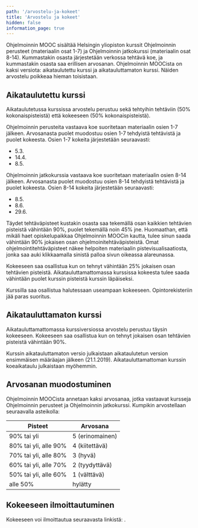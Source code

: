 ```yaml
---
path: '/arvostelu-ja-kokeet'
title: 'Arvostelu ja kokeet'
hidden: false
information_page: true
---
```


Ohjelmoinnin MOOC sisältää Helsingin yliopiston kurssit Ohjelmoinnin perusteet (materiaalin osat 1-7) ja Ohjelmoinnin jatkokurssi (materiaalin osat 8-14). Kummastakin osasta järjestetään verkossa tehtävä koe, ja kummastakin osasta saa erillisen arvosanan. Ohjelmoinnin MOOCista on kaksi versiota: aikataulutettu kurssi ja aikatauluttamaton kurssi. Näiden arvostelu poikkeaa hieman toisistaan.

## Aikataulutettu kurssi

Aikataulutetussa kurssissa arvostelu perustuu sekä tehtyihin tehtäviin (50% kokonaispisteistä) että kokeeseen (50% kokonaispisteistä).

Ohjelmoinnin perusteita vastaava koe suoritetaan materiaalin osien 1-7 jälkeen. Arvosanasta puolet muodostuu osien 1-7 tehdyistä tehtävistä ja puolet kokeesta. Osien 1-7 kokeita järjestetään seuraavasti:

- 5.3.
- 14.4.
- 8.5.

Ohjelmoinnin jatkokurssia vastaava koe suoritetaan materiaalin osien 8-14 jälkeen. Arvosanasta puolet muodostuu osien 8-14 tehdyistä tehtävistä ja puolet kokeesta. Osien 8-14 kokeita järjestetään seuraavasti:

- 8.5.
- 8.6.
- 29.6.

Täydet tehtäväpisteet kustakin osasta saa tekemällä osan kaikkien tehtävien pisteistä vähintään 90%, puolet tekemällä noin 45% jne. Huomaathan, että mikäli haet opiskelupaikkaa Ohjelmoinnin MOOCin kautta, tulee sinun saada vähintään 90% jokaisen osan ohjelmoinitehtäväpisteistä. Omat ohjelmointitehtäväpisteet näkee helpoiten materiaalin pistevisualisaatiosta, jonka saa auki klikkaamalla sinistä palloa sivun oikeassa alareunassa.

Kokeeseen saa osallistua kun on tehnyt vähintään 25% jokaisen osan tehtävien pisteistä. Aikatauluttamattomassa kurssissa kokeesta tulee saada vähintään puolet kurssin pisteistä kurssin läpäiseksi.

Kurssilla saa osallistua halutessaan useampaan kokeeseen. Opintorekisteriin jää paras suoritus.

## Aikatauluttamaton kurssi

Aikatauluttamattomassa kurssiversiossa arvostelu perustuu täysin kokeeseen. Kokeeseen saa osallistua kun on tehnyt jokaisen osan tehtävien pisteistä vähintään 90%.

Kurssin aikatauluttamaton versio julkaistaan aikataulutetun version ensimmäisen määräajan jälkeen (21.1.2019). Aikatauluttamattoman kurssin koeaikataulu julkaistaan myöhemmin.

## Arvosanan muodostuminen

Ohjelmoinnin MOOCista annetaan kaksi arvosanaa, jotka vastaavat kursseja Ohjelmoinnin perusteet ja Ohjelmoinnin jatkokurssi. Kumpikin arvostellaan seuraavalla asteikolla:

<table>
    <thead>
    <tr>
        <th>Pisteet</th>
        <th>Arvosana</th>
    </tr>
    </thead>
    <tbody>
    <tr>
        <td>90% tai yli</td>
        <td>5 (erinomainen)</td>
    </tr>
    <tr>
        <td>80% tai yli, alle 90%</td>
        <td>4 (kiitettävä)</td>
    </tr>
    <tr>
        <td>70% tai yli, alle 80%</td>
        <td>3 (hyvä)</td>
    </tr>
    <tr>
        <td>60% tai yli, alle 70%</td>
        <td>2 (tyydyttävä)</td>
    </tr>
    <tr>
        <td>50% tai yli, alle 60%</td>
        <td>1 (välttävä)</td>
    </tr>
    <tr>
        <td>alle 50%</td>
        <td>hylätty</td>
    </tr>
    </tbody>
</table>

## Kokeeseen ilmoittautuminen

Kokeeseen voi ilmoittautua seuraavasta linkistä: <registration-link></registration-link>.
